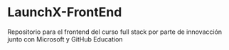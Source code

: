 # LaunchX-FrontEnd

Repositorio para el frontend del curso full stack por parte de innovacción junto con Microsoft y GitHub Education
